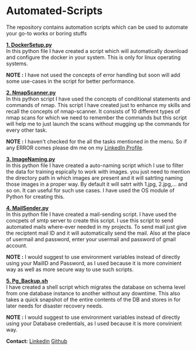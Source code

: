 # Automated-Scripts
The repository contains automation scripts which can be used to automate your go-to works or boring stuffs<br>

<b>[1. DockerSetup.py](https://github.com/Abhinav-26/Automated-Scripts/blob/master/SetupDocker.py)</b><br>
In this python file I have created a script which will automatically download and configure the docker in your system. This is only for linux operating systems. <br>

<b>NOTE :</b> I have not used the concepts of error handling but soon will add some use-cases in the script for better performance.<br>

<b>[2. NmapScanner.py](https://github.com/Abhinav-26/Automated-Scripts/blob/master/NmapScanner.py)</b><br>
In this python script I have used the concepts of conditional statements and commands of nmap. This script I have created just to enhance my skills and recall the concepts of nmap-scanner. It consists of 10 different types of nmap scans for which we need to remember the commands but this script will help me to just launch the scans without mugging up the commands for every other task.

<b>NOTE :</b> I haven't checked for the all the tasks mentioned in the menu. So if any ERROR comes please dm me on my <a href="https://www.linkedin.com/in/abhinavdubey26/">LinkedIn Profile</a>.<br>

<b>[3. ImageNaming.py](https://github.com/Abhinav-26/Automated-Scripts/blob/master/ImageNaming.py)</b><br>
In this python file I have created a auto-naming script which I use to filter the data for training espically to work with images. you just need to mention the directory path in which images are present and it will satrting naming those images in a proper way. By default it will satrt with 1.jpg, 2.jpg,... and so on. It can useful for such use cases. I have used the OS module of Python for creating this.<br>

<b>[4. MailSender.py](https://github.com/Abhinav-26/Automated-Scripts/blob/master/MailSender.py)</b><br>
In this python file I have created a mail-sending script. I have used the concpets of smtp server to create this script. I use this script to send automated mails where-ever needed in my projects. To send mail just give the reciptent mail ID and it will automatically send the mail. Also at the place of usermail and password, enter your usermail and password of gmail account.<br>

<b>NOTE :</b> I would suggest to use environment variables instead of directly using your MailID and Password, as I used because it is more convinient way as well as more secure way to use such scripts.


<b>[5. Pg_Backup.sh](https://github.com/Abhinav-26/Automated-Scripts/blob/master/pg_backup.sh)</b><br>
I have created a shell script which migrates the database on schema level from one database instance to another without any downtime. This also takes a quick snapshot of the entire contents of the DB and stores in for later needs for disaster recovery needs.<br>

<b>NOTE :</b> I would suggest to use environment variables instead of directly using your Database credentials, as I used because it is more convinient way.

<b>Contact:</b> [Linkedin](https://www.linkedin.com/in/divakar-r-9b34b86b/) [Github](https://github.com/rexdivakar)
